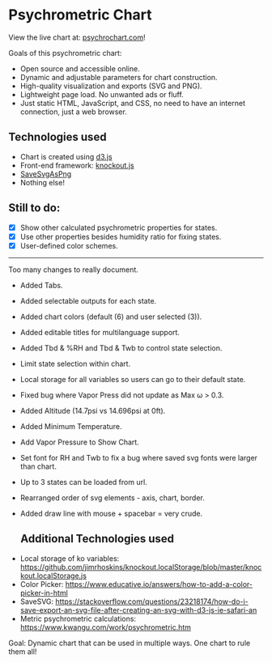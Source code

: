 # Psychrometric Chart

View the live chart at: [psychrochart.com](https://psychrochart.com)!

Goals of this psychrometric chart:

- Open source and accessible online.
- Dynamic and adjustable parameters for chart construction.
- High-quality visualization and exports (SVG and PNG).
- Lightweight page load. No unwanted ads or fluff.
- Just static HTML, JavaScript, and CSS, no need to have an internet
  connection, just a web browser.

## Technologies used

* Chart is created using [d3.js](https://d3js.org/)
* Front-end framework: [knockout.js](https://knockoutjs.com)
* [SaveSvgAsPng](https://github.com/exupero/saveSvgAsPng)
* Nothing else!

## Still to do:

- [x] Show other calculated psychrometric properties for states.
- [x] Use other properties besides humidity ratio for fixing states.
- [x] User-defined color schemes.

---------------------------------------------------------------------------

Too many changes to really document.
- Added Tabs.
- Added selectable outputs for each state.
- Added chart colors (default (6) and user selected (3)).
- Added editable titles for multilanguage support.
- Added Tbd & %RH and Tbd & Twb to control state selection.
- Limit state selection within chart.
- Local storage for all variables so users can go to their default state.
- Fixed bug where Vapor Press did not update as Max ω > 0.3.
- Added Altitude (14.7psi vs 14.696psi at 0ft).
- Added Minimum Temperature.
- Add Vapor Pressure to Show Chart.
- Set font for RH and Twb to fix a bug where saved svg fonts were larger than chart.
- Up to 3 states can be loaded from url.  
- Rearranged order of svg elements - axis, chart, border.
- Added draw line with mouse + spacebar = very crude.

  ## Additional Technologies used
* Local storage of ko variables: https://github.com/jimrhoskins/knockout.localStorage/blob/master/knockout.localStorage.js
* Color Picker: https://www.educative.io/answers/how-to-add-a-color-picker-in-html
* SaveSVG: https://stackoverflow.com/questions/23218174/how-do-i-save-export-an-svg-file-after-creating-an-svg-with-d3-js-ie-safari-an
* Metric psychrometric calculations: https://www.kwangu.com/work/psychrometric.htm

Goal:  Dynamic chart that can be used in multiple ways.  One chart to rule them all!
  
